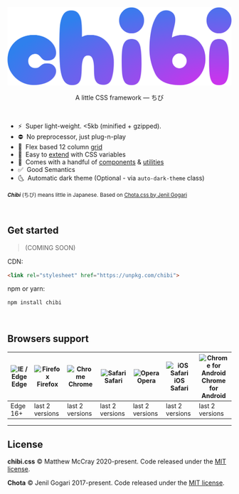 <p align="center">
<img src="https://raw.githubusercontent.com/mattmccray/chibi/master/docs/logo.svg">
</p>

<!-- <p align="center">
<a href="https://github.com/mattmccray/chibi/issues"><img src="https://img.shields.io/github/issues/mattmccray/chibi.svg"></a>
</p> -->

<p align="center">A little CSS framework &mdash; ちび</p>

<br>

- ⚡️&nbsp; Super light-weight. <5kb (minified + gzipped).
- ⛔️&nbsp; No preprocessor, just plug-n-play
- 📐&nbsp; Flex based 12 column [grid](https://jenil.github.io/chota/#grid)
- 🌈&nbsp; Easy to [extend](https://jenil.github.io/chota/#customizing) with CSS variables
- 🎲&nbsp; Comes with a handful of [components](https://jenil.github.io/chota/#components) &amp; [utilities](https://jenil.github.io/chota/#utilities)
- ✅&nbsp; Good Semantics
- 🌜&nbsp; Automatic dark theme (Optional - via `auto-dark-theme` class)

<small>***Chibi*** (ちび) means little in Japanese.</small> <small>Based on [Chota.css by Jenil Gogari](https://jenil.github.io/chota/)</small>



<br>

## Get started

> (COMING SOON)

CDN:
```html
<link rel="stylesheet" href="https://unpkg.com/chibi">
```

npm or yarn:
```bash
npm install chibi
```

<!-- #### SASS support
Chota is designed keeping in mind *ease-of-use* and *minimalism*, hence it doesn't use any preprocessor or complex build process. If you would still like to extend it further using SASS, head to [palmiak's fork](https://github.com/palmiak/chota). -->

<br>

## Browsers support

| <img src="https://raw.githubusercontent.com/godban/browsers-support-badges/master/src/images/edge.png" alt="IE / Edge" width="16px" height="16px" /></br>Edge | <img src="https://raw.githubusercontent.com/godban/browsers-support-badges/master/src/images/firefox.png" alt="Firefox" width="16px" height="16px" /></br>Firefox | <img src="https://raw.githubusercontent.com/godban/browsers-support-badges/master/src/images/chrome.png" alt="Chrome" width="16px" height="16px" /></br>Chrome | <img src="https://raw.githubusercontent.com/godban/browsers-support-badges/master/src/images/safari.png" alt="Safari" width="16px" height="16px" /></br>Safari | <img src="https://raw.githubusercontent.com/godban/browsers-support-badges/master/src/images/opera.png" alt="Opera" width="16px" height="16px" /></br>Opera | <img src="https://raw.githubusercontent.com/godban/browsers-support-badges/master/src/images/safari-ios.png" alt="iOS Safari" width="16px" height="16px" /></br>iOS Safari | <img src="https://raw.githubusercontent.com/godban/browsers-support-badges/master/src/images/chrome-android.png" alt="Chrome for Android" width="16px" height="16px" /></br>Chrome for Android |
| --------- | --------- | --------- | --------- | --------- | --------- | --------- |
| Edge 16+| last 2 versions| last 2 versions| last 2 versions| last 2 versions| last 2 versions| last 2 versions
---

<!-- ## Contributing
Welcome! Please see our [contributing guidelines](https://github.com/jenil/chota/blob/master/.github/CONTRIBUTING.md). -->

## License

<strong>chibi.css</strong>
&copy; Matthew McCray 2020-present. Code released under the [MIT license](https://github.com/jenil/chota/blob/master/LICENSE).


<strong>Chota</strong>
&copy; Jenil Gogari 2017-present. Code released under the [MIT license](https://github.com/jenil/chota/blob/master/LICENSE).

